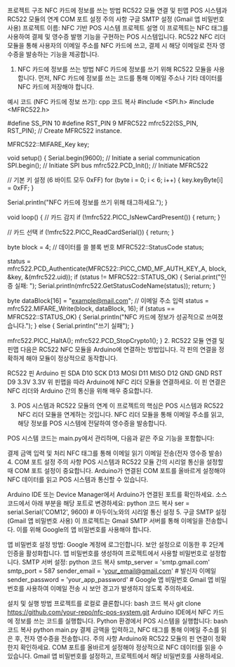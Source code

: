 프로젝트 구조
NFC 카드에 정보를 쓰는 방법
RC522 모듈 연결 및 핀맵
POS 시스템과 RC522 모듈의 연계
COM 포트 설정 주의 사항
구글 SMTP 설정 (Gmail 앱 비밀번호 사용)
프로젝트 이름: NFC 기반 POS 시스템
프로젝트 설명
이 프로젝트는 NFC 태그를 사용하여 결제 및 영수증 발행 기능을 구현하는 POS 시스템입니다. RC522 NFC 리더 모듈을 통해 사용자의 이메일 주소를 NFC 카드에 쓰고, 결제 시 해당 이메일로 전자 영수증을 발송하는 기능을 제공합니다.

1. NFC 카드에 정보를 쓰는 방법
NFC 카드에 정보를 쓰기 위해 RC522 모듈을 사용합니다. 먼저, NFC 카드에 정보를 쓰는 코드를 통해 이메일 주소나 기타 데이터를 NFC 카드에 저장해야 합니다.

예시 코드 (NFC 카드에 정보 쓰기):
cpp
코드 복사
#include <SPI.h>
#include <MFRC522.h>

#define SS_PIN 10
#define RST_PIN 9
MFRC522 mfrc522(SS_PIN, RST_PIN);  // Create MFRC522 instance.

MFRC522::MIFARE_Key key;

void setup() {
  Serial.begin(9600);   // Initiate a serial communication
  SPI.begin();          // Initiate SPI bus
  mfrc522.PCD_Init();   // Initiate MFRC522

  // 기본 키 설정 (6 바이트 모두 0xFF)
  for (byte i = 0; i < 6; i++) {
    key.keyByte[i] = 0xFF;
  }

  Serial.println("NFC 카드에 정보를 쓰기 위해 태그하세요.");
}

void loop() {
  // 카드 감지
  if (!mfrc522.PICC_IsNewCardPresent()) {
    return;
  }

  // 카드 선택
  if (!mfrc522.PICC_ReadCardSerial()) {
    return;
  }

  byte block = 4; // 데이터를 쓸 블록 번호
  MFRC522::StatusCode status;

  status = mfrc522.PCD_Authenticate(MFRC522::PICC_CMD_MF_AUTH_KEY_A, block, &key, &(mfrc522.uid));
  if (status != MFRC522::STATUS_OK) {
    Serial.print("인증 실패: ");
    Serial.println(mfrc522.GetStatusCodeName(status));
    return;
  }

  byte dataBlock[16] = "example@mail.com";  // 이메일 주소 입력
  status = mfrc522.MIFARE_Write(block, dataBlock, 16);
  if (status == MFRC522::STATUS_OK) {
    Serial.println("NFC 카드에 정보가 성공적으로 쓰여졌습니다.");
  } else {
    Serial.println("쓰기 실패");
  }

  mfrc522.PICC_HaltA();
  mfrc522.PCD_StopCrypto1();
}
2. RC522 모듈 연결 및 핀맵
다음은 RC522 NFC 모듈을 Arduino에 연결하는 방법입니다. 각 핀의 연결을 정확하게 해야 모듈이 정상적으로 동작합니다.

RC522 핀	Arduino 핀
SDA	D10
SCK	D13
MOSI	D11
MISO	D12
GND	GND
RST	D9
3.3V	3.3V
위 핀맵을 따라 Arduino에 NFC 리더 모듈을 연결하세요. 이 핀 연결은 NFC 리더와 Arduino 간의 통신을 위해 매우 중요합니다.

3. POS 시스템과 RC522 모듈의 연계
이 프로젝트의 핵심은 POS 시스템과 RC522 NFC 리더 모듈을 연계하는 것입니다. NFC 리더 모듈을 통해 이메일 주소를 읽고, 해당 정보를 POS 시스템에 전달하여 영수증을 발송합니다.

POS 시스템 코드는 main.py에서 관리하며, 다음과 같은 주요 기능을 포함합니다:

결제 금액 입력 및 처리
NFC 태그를 통해 이메일 읽기
이메일 전송(전자 영수증 발송)
4. COM 포트 설정 주의 사항
POS 시스템과 RC522 모듈 간의 시리얼 통신을 설정할 때 COM 포트 설정이 중요합니다. Arduino가 연결된 COM 포트를 올바르게 설정해야 NFC 데이터를 읽고 POS 시스템과 통신할 수 있습니다.

Arduino IDE 또는 Device Manager에서 Arduino가 연결된 포트를 확인하세요.
소스 코드에서 아래 부분을 해당 포트로 변경하세요:
python
코드 복사
ser = serial.Serial('COM12', 9600)  # 아두이노와의 시리얼 통신 설정
5. 구글 SMTP 설정 (Gmail 앱 비밀번호 사용)
이 프로젝트는 Gmail SMTP 서버를 통해 이메일을 전송합니다. 이를 위해 Google의 앱 비밀번호를 사용해야 합니다.

앱 비밀번호 설정 방법:
Google 계정에 로그인합니다.
보안 설정으로 이동한 후 2단계 인증을 활성화합니다.
앱 비밀번호를 생성하여 프로젝트에서 사용할 비밀번호로 설정합니다.
SMTP 서버 설정:
python
코드 복사
smtp_server = 'smtp.gmail.com'
smtp_port = 587
sender_email = 'your_email@gmail.com'  # 발신자 이메일
sender_password = 'your_app_password'  # Google 앱 비밀번호
Gmail 앱 비밀번호를 사용하여 이메일 전송 시 보안 경고가 발생하지 않도록 주의하세요.

설치 및 실행 방법
프로젝트를 로컬로 클론합니다:
bash
코드 복사
git clone https://github.com/your-repo/nfc-pos-system.git
Arduino IDE에서 NFC 카드에 정보를 쓰는 코드를 실행합니다.
Python 환경에서 POS 시스템을 실행합니다:
bash
코드 복사
python main.py
결제 금액을 입력하고, NFC 태그를 통해 이메일 주소를 읽은 후, 전자 영수증을 전송합니다.
주의 사항
Arduino와 RC522 모듈의 핀 연결이 정확한지 확인하세요.
COM 포트를 올바르게 설정해야 정상적으로 NFC 데이터를 읽을 수 있습니다.
Gmail 앱 비밀번호를 설정하고, 프로젝트에서 해당 비밀번호를 사용하세요.
